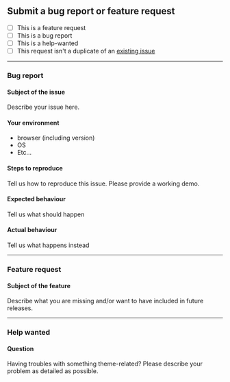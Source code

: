 ## Submit a bug report or feature request

- [ ] This is a feature request
- [ ] This is a bug report
- [ ] This is a help-wanted
- [ ] This request isn't a duplicate of an [existing issue](https://github.com/robbinfellow/kaliber/issues)

***

### Bug report

#### Subject of the issue
Describe your issue here.

#### Your environment
* browser (including version)
* OS
* Etc...

#### Steps to reproduce
Tell us how to reproduce this issue. Please provide a working demo.

#### Expected behaviour
Tell us what should happen

#### Actual behaviour
Tell us what happens instead

***

### Feature request

#### Subject of the feature
Describe what you are missing and/or want to have included in future releases.

***

### Help wanted

#### Question
Having troubles with something theme-related? Please describe your problem as detailed as possible.
